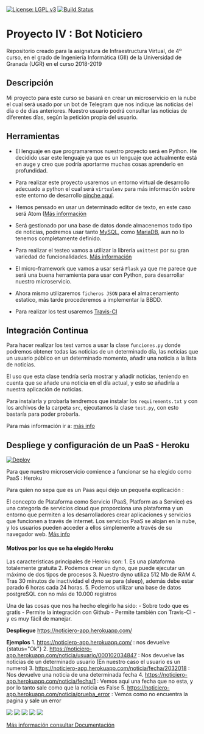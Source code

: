 ﻿[![License: LGPL v3](https://img.shields.io/badge/License-LGPL%20v3-blue.svg)](https://www.gnu.org/licenses/lgpl-3.0)
[![Build Status](https://travis-ci.org/natalia2911/ProyectoIV-BOT.svg?branch=master)](https://travis-ci.org/natalia2911/ProyectoIV-BOT)

# Proyecto IV : Bot Noticiero 

Repositorio creado para la asignatura de Infraestructura Virtual, de 4º curso, en el grado de Ingeniería Informática (GII) de la Universidad de Granada (UGR) en el curso 2018-2019

## Descripción

Mi proyecto para este curso se basará en crear un microservicio en la nube el cual será usado por un bot de Telegram que nos indique las noticias del día o de días anteriores.
Nuestro usuario podrá consultar las noticias de diferentes días, según la petición propia del usuario.

## Herramientas

- El lenguaje en que programaremos nuestro proyecto será en Python. He decidido usar este lenguaje ya que es un lenguaje que actualmente está en auge y creo que podría aportarme muchas cosas aprenderlo en profundidad.

- Para realizar este proyecto usaremos un entorno virtual de desarrollo adecuado a python el cual será `virtualenv` para más información sobre este entorno de desarrollo [pinche aquí](https://github.com/natalia2911/ProyectoIV-BOT/blob/master/doc/doc-entornovirtual.md).


- Hemos pensado en usar un determinado editor de texto, en este caso será Atom ([Más información](https://atom.io/) 

- Será gestionado por una base de datos donde almacenemos todo tipo de noticias, podremos usar tanto [MySQL](https://www.mysql.com/), como [MariaDB](https://mariadb.org/), aun no lo tenemos completamente definido.

- Para realizar el testeo vamos a utilizar la librería `unittest` por su gran variedad de funcionalidades. [Más información](https://docs.python.org/3/library/unittest.html)

- El micro-framework que vamos a usar será `Flask` ya que me parece que será una buena herramienta para usar con Python, para desarrollar nuestro microservicio.

- Ahora mismo utilizaremos `ficheros JSON` para el almacenamiento estatico, más tarde procederemos a implementar la BBDD.

- Para realizar los test usaremos [Travis-CI](https://travis-ci.org/)


## Integración Continua

Para hacer realizar los test vamos a usar la clase `funciones.py` donde podremos obtener todas las noticias de un determinado día, las noticias que un usuario público en un determinado momento, añadir una noticia a la lista de noticias.

El uso que esta clase tendría sería mostrar y añadir noticias, teniendo en cuenta que se añade una noticia en el día actual, y esto se añadiría a nuestra aplicación de noticias.

Para instalarla y probarla tendremos que instalar los `requirements.txt` y con los archivos de la carpeta `src`, ejecutamos la clase `test.py`, con esto bastaría para poder probarla.

Para más información ir a: [más info](https://github.com/natalia2911/ProyectoIV-BOT/blob/master/doc/doc-integracionCont.md)


## Despliege y configuración de un PaaS - Heroku

[![Deploy](https://www.herokucdn.com/deploy/button.png)](https://heroku.com/deploy)

Para que nuestro microservicio comience a funcionar se ha elegido como PaaS : Heroku

Para quien no sepa que es un Paas aquí dejo un pequeña explicación :

El concepto de Plataforma como Servicio (PaaS, Platform as a Service) es una categoría de servicios cloud que proporciona una plataforma y un entorno que permiten a los desarrolladores crear aplicaciones y servicios que funcionen a través de internet. Los servicios PaaS se alojan en la nube, y los usuarios pueden acceder a ellos simplemente a través de su navegador web. [Más info](https://www.interoute.es/what-paas)

#### Motivos por los que se ha elegido Heroku

Las caracteristicas principales de Heroku son:
	1. Es una plataforma totalemente gratuita
	2. Podemos crear un dyno, que puede ejecutar un máximo de dos tipos de procesos
	3. Nuestro dyno utiliza 512 Mb de RAM
	4. Tras 30 minutos de inactividad el dyno se para (sleep), además debe estar parado 6 horas cada 24 horas.
	5. Podemos utilizar una base de datos postgreSQL con no más de 10.000 registros

Una de las cosas que nos ha hecho elegirlo ha sido:
	- Sobre todo que es gratis
	- Permite la integración con Github
	- Permite también con Travis-CI
	- y es muy fácil de manejar.


**Despliegue** https://noticiero-app.herokuapp.com/

**Ejemplos**
	1. https://noticiero-app.herokuapp.com/ : nos devuelve {status="Ok"}
	2. https://noticiero-app.herokuapp.com/noticia/usuario/000102034847 : Nos devuelve las noticias de un determinado usuario (En nuestro caso el usuario es un numero)
	3. https://noticiero-app.herokuapp.com/noticia/fecha/2032018 : Nos devuelve una noticia de una determinada fecha
	4. https://noticiero-app.herokuapp.com/noticia/fecha/1 : Vemos aqui una fecha que no esta, y por lo tanto sale como que la noticia es False
	5. https://noticiero-app.herokuapp.com/noticia/prueba_error : Vemos como no encuentra la pagina y sale un error

![](https://github.com/natalia2911/ProyectoIV-BOT/blob/master/img/hito3-5.png)
![](https://github.com/natalia2911/ProyectoIV-BOT/blob/master/img/hito3-6.png)
![](https://github.com/natalia2911/ProyectoIV-BOT/blob/master/img/hito3-7.png)
![](https://github.com/natalia2911/ProyectoIV-BOT/blob/master/img/hito3-8.png)
![](https://github.com/natalia2911/ProyectoIV-BOT/blob/master/img/hito3-9.png)


[Más información consultar Documentación](https://github.com/natalia2911/ProyectoIV-BOT/blob/master/doc/doc-confPaaS.md)










